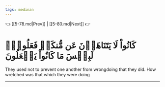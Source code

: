 ```yaml
---
tags: medinan
---
```


👈 [[5-78.md|Prev]] | [[5-80.md|Next]] 👉

# كَانُواْ لَا يَتَنَاهَوۡنَ عَن مُّنكَرٖ فَعَلُوهُۚ لَبِئۡسَ مَا كَانُواْ يَفۡعَلُونَ

They used not to prevent one another from wrongdoing that they did. How wretched was that which they were doing

---

